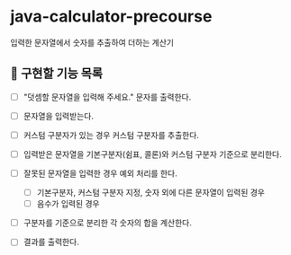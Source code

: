 # java-calculator-precourse
입력한 문자열에서 숫자를 추출하여 더하는 계산기

## 📌 구현할 기능 목록
- [ ] "덧셈할 문자열을 입력해 주세요." 문자를 출력한다.
- [ ] 문자열을 입력받는다.
- [ ] 커스텀 구분자가 있는 경우 커스텀 구분자를 추출한다.
- [ ] 입력받은 문자열을 기본구분자(쉼표, 콜론)와 커스텀 구분자 기준으로 분리한다.
- [ ] 잘못된 문자열을 입력한 경우 예외 처리를 한다.
    - [ ] 기본구분자, 커스텀 구분자 지정, 숫자 외에 다른 문자열이 입력된 경우
    - [ ] 음수가 입력된 경우
- [ ] 구분자를 기준으로 분리한 각 숫자의 합을 계산한다.
- [ ] 결과를 출력한다.

